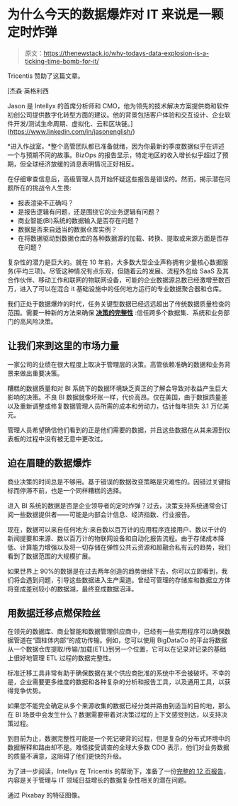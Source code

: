# 为什么今天的数据爆炸对 IT 来说是一颗定时炸弹

> 原文：<https://thenewstack.io/why-todays-data-explosion-is-a-ticking-time-bomb-for-it/>

Tricentis 赞助了这篇文章。

 [杰森·英格利西

Jason 是 Intellyx 的首席分析师和 CMO，他为领先的技术解决方案提供商和软件初创公司提供数字化转型方面的建议。他的背景包括客户体验和交互设计、企业软件开发/测试生命周期、虚拟化、云和区块链。](https://www.linkedin.com/in/jasonenglish/) 

*进入作战室。*整个高管团队都已准备就绪，因为你最新的季度数据似乎在讲述一个与预期不同的故事。BizOps 的报告显示，特定地区的收入增长似乎超过了预期，但全球经济放缓的消息表明情况正好相反。

在仔细审查信息后，高级管理人员开始怀疑这些报告是错误的。然而，揭示潜在问题所在的挑战令人生畏:

*   报表渲染不正确吗？
*   是报告逻辑有问题，还是围绕它的业务逻辑有问题？
*   商业智能(BI)系统的数据输入是否存在问题？
*   数据是否来自适当的数据仓库实例？
*   在将数据驱动到数据仓库的各种数据源的加载、转换、提取或来源方面是否存在问题？

复杂性的潜力是巨大的。就在 10 年前，大多数大型企业声称拥有少量核心数据服务(平均三项)。尽管这种情况有点乐观，但随着云的发展、流程外包给 SaaS 及其合作伙伴、移动工作和联网的物联网设备，可能的企业数据源总数已经激增至数百万，进入了可以在混合 it 基础设施中的任何地方运行的专业数据聚合器和仓库。

我们正处于数据爆炸的时代，任务关键型数据已经远远超出了传统数据质量检查的范围。需要一种新的方法来确保 **[决策的完整性](https://www.tricentis.com/resources/bi-data-initiative-and-decision-integrity/)** :信任跨多个数据集、系统和业务部门的高风险决策。

## 让我们来到这里的市场力量

一家公司的业绩在很大程度上取决于管理层的决策。高管依赖准确的数据和业务背景来做出重要决策。

糟糕的数据质量和对 BI 系统下的数据环境缺乏真正的了解会导致对收益产生巨大影响的决策。不良 BI 数据就像坏账一样，代价高昂。仅在美国，由于数据质量差以及重新调整或修复数据管理人员所需的成本和劳动力，估计每年损失 3.1 万亿美元。

管理人员希望确信他们看到的正是他们需要的数据，并且这些数据在从其来源到仪表板的过程中没有被无意中更改过。

## 迫在眉睫的数据爆炸

商业决策的时间总是不够用。基于错误的数据改变策略是灾难性的。因错过关键指标而停滞不前，也是一个同样糟糕的选择。

进入 BI 系统的数据是否是企业领导者的定时炸弹？过去，决策支持系统通常会订阅一些数据提供者——可能是内部会计信息、经济指数、行业报告。

现在，数据可以来自任何地方:来自数以百万计的应用程序连接用户、数以千计的新闻提要和来源、数以百万计的物联网设备和自动化报告流程。由于存储成本降低、计算能力增强以及将一切存储在弹性公共云资源和超融合私有云的趋势，我们看到了数据范围的大规模扩展。

如果世界上 90%的数据是在过去两年创造的趋势继续下去，你可以立即看到，我们将会遇到问题，引导这些数据进入生产渠道。曾经可管理的存储库和数据立方体将变成差别较小的数据湖，最终变成数据沼泽。

## 用数据迁移点燃保险丝

在领先的数据库、商业智能和数据管理供应商中，已经有一些实用程序可以确保数据管道在“圆柱体内部”的成功传输。例如，您可以使用 BigDataCo 的平台将数据从一个数据仓库提取/传输/加载(ETL)到另一个位置，它可以在记录对记录的基础上很好地管理 ETL 过程的数据完整性。

标准迁移工具非常有助于确保数据在某个供应商批准的系统中不会被破坏。不幸的是，企业需要更多维度的数据和各种复杂的分析和报告工具，以及通用工具，以获得竞争优势。

如果您不能完全确定从多个来源收集的数据已经分类并路由到适当的目的地，那么在 BI 场景中会发生什么？数据需要带着对决策过程的上下文感觉到达，以支持决策过程。

到目前为止，数据完整性可能是一个死记硬背的过程，但是复杂的分布式环境中的数据解释和路由却不是。难怪接受调查的全球大多数 CDO 表示，他们对业务数据的质量不满意，这阻碍了他们更快的升级。

 为了进一步阅读，Intellyx 在 Tricentis 的帮助下，准备了一份[完整的 12 页报告](https://www.tricentis.com/resources/bi-data-initiative-and-decision-integrity/)，内容是关于管理与 IT 领域日益增长的数据复杂性相关的潜在问题。

通过 Pixabay 的特征图像。

<svg xmlns:xlink="http://www.w3.org/1999/xlink" viewBox="0 0 68 31" version="1.1"><title>Group</title> <desc>Created with Sketch.</desc></svg>